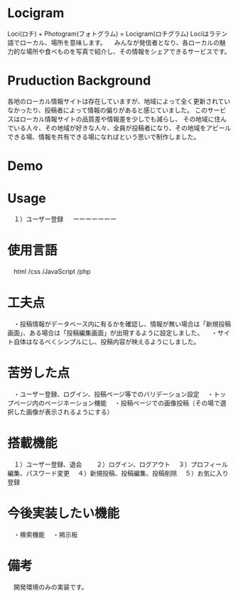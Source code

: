 # Locigram
  Loci(ロチ) + Photogram(フォトグラム) = Locigram(ロチグラム) 
  Lociはラテン語でローカル、場所を意味します。
　みんなが発信者となり、各ローカルの魅力的な場所や食べものを写真で紹介し、その情報をシェアできるサービスです。

# Pruduction Background
  各地のローカル情報サイトは存在していますが、地域によって全く更新されていなかったり、投稿者によって情報の偏りがあると感じていました。
  このサービスはローカル情報サイトの品質差や情報差を少しでも減らし、
  その地域に住んでいる人々、その地域が好きな人々、全員が投稿者になり、その地域をアピールできる場、情報を共有できる場になればという思いで制作しました。
  
# Demo

# Usage
　１）ユーザー登録
 　
ーーーーーーー
# 使用言語
　html /css /JavaScript /php
 
# 工夫点
　・投稿情報がデータベース内に有るかを確認し、情報が無い場合は「新規投稿画面」、ある場合は「投稿編集画面」が出現するように設定しました。
　・サイト自体はなるべくシンプルにし、投稿内容が映えるようにしました。
 
# 苦労した点
　・ユーザー登録、ログイン、投稿ページ等でのバリデーション設定
　・トップページ内のページネーション機能
　・投稿ページでの画像投稿（その場で選択した画像が表示されるようにする）

# 搭載機能
　１）ユーザー登録、退会　
　２）ログイン、ログアウト
　３）プロフィール編集、パスワード変更
　４）新規投稿、投稿編集、投稿削除
　５）お気に入り登録

# 今後実装したい機能　
　・検索機能
　・掲示板

# 備考
　開発環境のみの実装です。
